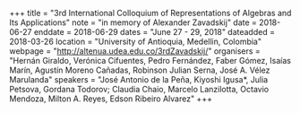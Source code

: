 +++
title = "3rd International Colloquium of Representations of Algebras and Its Applications"
note = "in memory of Alexander Zavadskij"
date = 2018-06-27
enddate = 2018-06-29
dates = "June 27 - 29, 2018"
dateadded = 2018-03-26
location = "University of Antioquia, Medellin, Colombia"
webpage = "http://altenua.udea.edu.co/3rdZavadskij/"
organisers = "Hernán Giraldo, Verónica Cifuentes, Pedro Fernández, Faber Gómez, Isaías Marín, Agustín Moreno Cañadas, Robinson Julian Serna, José A. Vélez Marulanda"
speakers = "José Antonio de la Peña, Kiyoshi Igusa*, Julia Petsova, Gordana Todorov; Claudia Chaio, Marcelo Lanzilotta, Octavio Mendoza, Milton A. Reyes, Edson Ribeiro Alvarez"
+++
